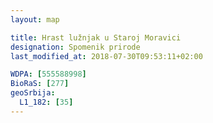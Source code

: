 ```yaml
---
layout: map

title: Hrast lužnjak u Staroj Moravici
designation: Spomenik prirode
last_modified_at: 2018-07-30T09:53:11+02:00

WDPA: [555588998]
BioRaS: [277]
geoSrbija:
  L1_182: [35]
---
```

